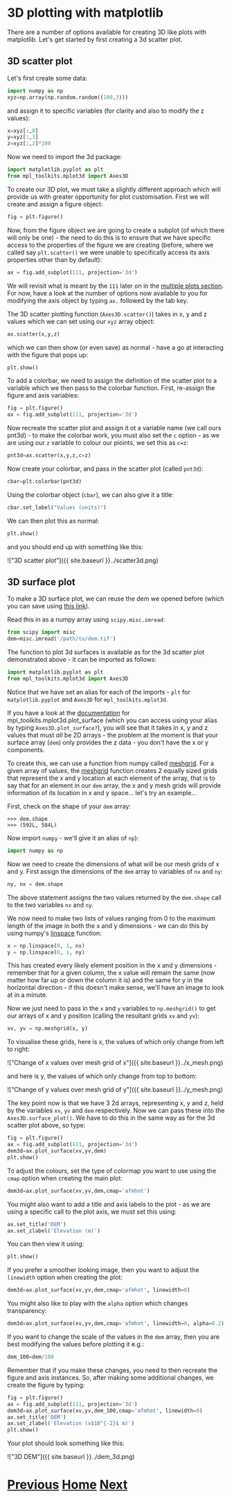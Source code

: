 ---
---

# 3D plotting with matplotlib

There are a number of options available for creating 3D like plots with matplotlib. Let's get started by first creating a 3d scatter plot.


## 3D scatter plot

Let's first create some data:

```python
import numpy as np
xyz=np.array(np.random.random((100,3)))
```

and assign it to specific variables (for clarity and also to modify the z values):

```python
x=xyz[:,0]
y=xyz[:,1]
z=xyz[:,2]*100
```

Now we need to import the 3d package:

```python
import matplotlib.pyplot as plt
from mpl_toolkits.mplot3d import Axes3D
```

To create our 3D plot, we must take a slightly different approach which will provide us with greater opportunity for plot customisation. First we will create and assign a figure object:

```python
fig = plt.figure()
```

Now, from the figure object we are going to create a subplot (of which there will only be one) - the need to do this is to ensure that we have specific access to the properties of the figure we are creating (before, where we called say ```plt.scatter()``` we were unable to specifically access its axis properties other than by default):

```python
ax = fig.add_subplot(111, projection='3d')
```

We will revisit what is meant by the ```111``` later on in the [multiple plots section](../matplotlib_multiple_figs). For now, have a look at the number of options now available to you for modifying the axis object by typing ```ax.``` followed by the tab key.

The 3D scatter plotting function (```Axes3D.scatter()```) takes in x, y and z values which we can set using our ```xyz``` array object:

```python
ax.scatter(x,y,z)
```

which we can then show (or even save) as normal - have a go at interacting with the figure that pops up:

```python
plt.show()
```

To add a colorbar, we need to assign the definition of the scatter plot to a variable which we then pass to the colorbar function. First, re-assign the figure and axis variables:

```python
fig = plt.figure()
ax = fig.add_subplot(111, projection='3d')
```

Now recreate the scatter plot and assign it ot a variable name (we call ours pnt3d) - to make the colorbar work, you must also set the ```c``` option - as we are using our ```z``` variable to colour our pioints, we set this as ```c=z```:

```python
pnt3d=ax.scatter(x,y,z,c=z)
```

Now create your colorbar, and pass in the scatter plot (called ```pnt3d```):

```python
cbar=plt.colorbar(pnt3d)
```

Using the colorbar object (```cbar```), we can also give it a title:

```python
cbar.set_label("Values (units)")
```

We can then plot this as normal:

```python
plt.show()
```

and you should end up with something like this:

!["3D scatter plot"]({{ site.baseurl }}../scatter3d.png)

## 3D surface plot

To make a 3D surface plot, we can reuse the dem we opened before (which you can save using [this link](../dem.tif)).

Read this in as a numpy array using ```scipy.misc.imread```:

```python
from scipy import misc
dem=misc.imread('/path/to/dem.tif')
```

The function to plot 3d surfaces is available as for the 3d scatter plot demonstrated above - it can be imported as follows:

```python
import matplotlib.pyplot as plt
from mpl_toolkits.mplot3d import Axes3D
```

Notice that we have set an alias for each of the imports - ```plt``` for  ```matplotlib.pyplot``` and ```Axes3D``` for ```mpl_toolkits.mplot3d```. 

If you have a look at the [documentation](http://matplotlib.org/mpl_toolkits/mplot3d/tutorial.html#mplot3d-tutorial) for mpl_toolkits.mplot3d.plot_surface (which you can access using your alias by typing ```Axes3D.plot_surface?```), you will see that it takes in x, y and z values that must *all* be 2D arrays - the problem at the moment is that your surface array (```dem```) only provides the z data - you don't have the x or y components. 

To create this, we can use a function from numpy called [meshgrid](http://docs.scipy.org/doc/numpy-1.10.0/reference/generated/numpy.meshgrid.html). For a given array of  values, the  [meshgrid](http://docs.scipy.org/doc/numpy-1.10.0/reference/generated/numpy.meshgrid.html) function creates 2 equally sized grids that represent the x and y location at each element of the array, that is to say that for an element in our ```dem``` array, the x and y mesh grids will provide information of its location in x and y space... let's try an example...

First, check on the shape of your ```dem``` array:

	>>> dem.shape
	>>> (592L, 584L)

Now import ```numpy``` - we'll give it an alias of ```np```):

```python
import numpy as np
```

Now we need to create the dimensions of what will be our mesh grids of x and y. First assign the dimensions of the ```dem``` array to variables of ```nx``` and ```ny```:

```python
ny, nx = dem.shape
```

The above statement assigns the two values returned by the ```dem.shape``` call to the two variables ```nx``` and ```ny```.

We now need to make two lists of values ranging from 0 to the maximum length of the image in both the x and y dimensions - we can do this by using numpy's [linspace](http://docs.scipy.org/doc/numpy-1.10.0/reference/generated/numpy.linspace.html) function:

```python
x = np.linspace(0, 1, nx)
y = np.linspace(0, 1, ny)
```

This has created every likely element position in the x and y dimensions - remember that for a given column, the x value will remain the same (now matter how far up or down the column it is) and the same for y in the horizontal direction - if this doesn't make sense, we'll have an image to look at in a minute. 

Now we just need to pass in the ```x``` and ```y``` variables to ```np.meshgrid()``` to get our arrays of x and y position (calling the resultant grids ```xv``` and ```yv```):

```python
xv, yv = np.meshgrid(x, y)
```

To visualise these grids, here is x, the values of which only change from left to right:

!["Change of x values over mesh grid of x"]({{ site.baseurl }}../x_mesh.png)

and here is y, the values of which only change from top to bottom:

!["Change of y values over mesh grid of y"]({{ site.baseurl }}../y_mesh.png)

The key point now is that we have 3 2d arrays, representing x, y and z, held by the variables ```xv```, ```yv``` and ```dem``` respectively. Now we can pass these into the ```Axes3D.surface_plot()```. We have to do this in the same way as for the 3d scatter plot above, so type:

```python
fig = plt.figure()
ax = fig.add_subplot(111, projection='3d')
dem3d=ax.plot_surface(xv,yv,dem)
plt.show()
```

To adjust the colours, set the type of colormap you want to use using the ```cmap``` option when creating the main plot:

```python
dem3d=ax.plot_surface(xv,yv,dem,cmap='afmhot')
```

You might also want to add a title and axis labels to the plot - as we are using a specific call to the plot axis, we must set this using:

```python
ax.set_title('DEM')
ax.set_zlabel('Elevation (m)')
```

You can then view it using:

```python
plt.show()
```

If you prefer a smoother looking image, then you want to adjust the ```linewidth``` option when creating the plot:

```python
dem3d=ax.plot_surface(xv,yv,dem,cmap='afmhot', linewidth=0)
```

You might also like to play with the ```alpha``` option which changes transparency:

```python
dem3d=ax.plot_surface(xv,yv,dem,cmap='afmhot', linewidth=0, alpha=0.2)
```

If you want to change the scale of the values in the ```dem``` array, then you are best modifying the values before plotting it e.g.:

```python
dem_100=dem/100
```

Remember that if you make these changes, you need to then recreate the figure and axis instances. So, after making some additional changes, we create the figure by typing:

```python
fig = plt.figure()
ax = fig.add_subplot(111, projection='3d')
dem3d=ax.plot_surface(xv,yv,dem_100,cmap='afmhot', linewidth=0)
ax.set_title('DEM')
ax.set_zlabel('Elevation (x$10^{-2}$ m)')
plt.show()
```

Your plot should look something like this:

!["3D DEM"]({{ site.baseurl }}../dem_3d.png)

# [Previous](../matplotlib_matrix) [Home](../README_matplotlib) [Next](../matplotlib_multiple_figs)